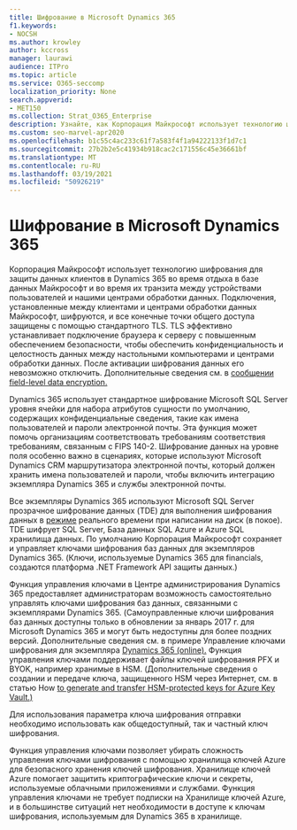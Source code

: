 ```yaml
---
title: Шифрование в Microsoft Dynamics 365
f1.keywords:
- NOCSH
ms.author: krowley
author: kccross
manager: laurawi
audience: ITPro
ms.topic: article
ms.service: O365-seccomp
localization_priority: None
search.appverid:
- MET150
ms.collection: Strat_O365_Enterprise
description: Узнайте, как Корпорация Майкрософт использует технологию шифрования для защиты данных клиентов в Microsoft Dynamics 365 во время отдыха в базе данных Майкрософт и во время транзита.
ms.custom: seo-marvel-apr2020
ms.openlocfilehash: b1c55c4ac233c61f7a583f4f1a94222133f1d7c1
ms.sourcegitcommit: 27b2b2e5c41934b918cac2c171556c45e36661bf
ms.translationtype: MT
ms.contentlocale: ru-RU
ms.lasthandoff: 03/19/2021
ms.locfileid: "50926219"
---
```

# <a name="encryption-in-microsoft-dynamics-365"></a>Шифрование в Microsoft Dynamics 365

Корпорация Майкрософт использует технологию шифрования для защиты данных клиентов в Dynamics 365 во время отдыха в базе данных Майкрософт и во время их транзита между устройствами пользователей и нашими центрами обработки данных. Подключения, установленные между клиентами и центрами обработки данных Майкрософт, шифруются, и все конечные точки общего доступа защищены с помощью стандартного TLS. TLS эффективно устанавливает подключение браузера к серверу с повышенным обеспечением безопасности, чтобы обеспечить конфиденциальность и целостность данных между настольными компьютерами и центрами обработки данных. После активации шифрования данных его невозможно отключить. Дополнительные сведения см. в [сообщении field-level data encryption.](/previous-versions/dynamicscrm-2016/developers-guide/dn481562(v=crm.8))

Dynamics 365 использует стандартное шифрование Microsoft SQL Server уровня ячейки для набора атрибутов сущности по умолчанию, содержащих конфиденциальные сведения, такие как имена пользователей и пароли электронной почты. Эта функция может помочь организациям соответствовать требованиям соответствия требованиям, связанным с FIPS 140-2. Шифрование данных на уровне поля особенно важно [](/previous-versions/dynamicscrm-2016/administering-dynamics-365/hh699800(v=crm.8))в сценариях, которые используют Microsoft Dynamics CRM маршрутизатора электронной почты, который должен хранить имена пользователей и пароли, чтобы включить интеграцию экземпляра Dynamics 365 и службы электронной почты. 

Все экземпляры Dynamics 365 используют Microsoft SQL Server прозрачное шифрование данных (TDE) для выполнения шифрования данных в [режиме](/sql/relational-databases/security/encryption/transparent-data-encryption?view=sql-server-2017) реального времени при написании на диск (в покое). TDE шифрует SQL Server, База данных SQL Azure и Azure SQL хранилища данных. По умолчанию Корпорация Майкрософт сохраняет и управляет ключами шифрования баз данных для экземпляров Dynamics 365. (Ключи, используемые Dynamics 365 для financials, создаются платформа .NET Framework API защиты данных.) 

Функция управления ключами в Центре администрирования Dynamics 365 предоставляет администраторам возможность самостоятельно управлять ключами шифрования баз данных, связанными с экземплярами Dynamics 365. (Самоуправленные ключи шифрования баз данных доступны только в обновлении за январь 2017 г. для Microsoft Dynamics 365 и могут быть недоступны для более поздних версий. Дополнительные сведения см. в примере Управление ключами шифрования для экземпляра [Dynamics 365 (online).](/dynamics365/customer-engagement/admin/manage-encryption-keys-instance) Функция управления ключами поддерживает файлы ключей шифрования PFX и BYOK, например хранимые в HSM. (Дополнительные сведения о создании и передаче ключа, защищенного HSM через Интернет, см. в статью How [to generate and transfer HSM-protected keys for Azure Key Vault.)](/azure/key-vault/key-vault-hsm-protected-keys) 

Для использования параметра ключа шифрования отправки необходимо использовать как общедоступный, так и частный ключ шифрования.

Функция управления ключами позволяет убирать сложность управления ключами шифрования с помощью хранилища ключей Azure для безопасного хранения ключей шифрования. Хранилище ключей Azure помогает защитить криптографические ключи и секреты, используемые облачными приложениями и службами. Функция управления ключами не требует подписки на Хранилище ключей Azure, и в большинстве ситуаций нет необходимости в доступе к ключам шифрования, используемым для Dynamics 365 в хранилище.